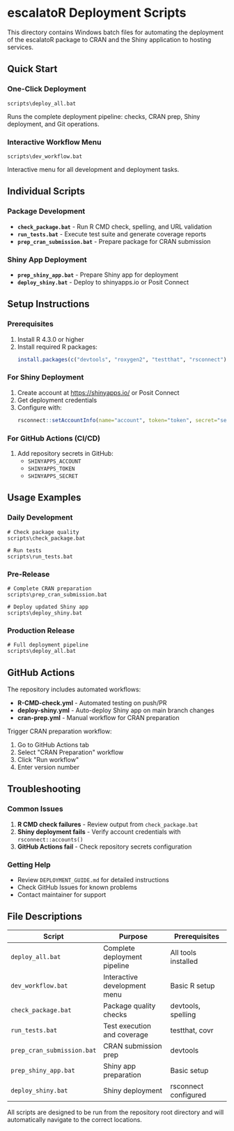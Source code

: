 # escalatoR Deployment Scripts

This directory contains Windows batch files for automating the deployment of the escalatoR package to CRAN and the Shiny application to hosting services.

## Quick Start

### One-Click Deployment
```batch
scripts\deploy_all.bat
```
Runs the complete deployment pipeline: checks, CRAN prep, Shiny deployment, and Git operations.

### Interactive Workflow Menu
```batch
scripts\dev_workflow.bat
```
Interactive menu for all development and deployment tasks.

## Individual Scripts

### Package Development
- **`check_package.bat`** - Run R CMD check, spelling, and URL validation
- **`run_tests.bat`** - Execute test suite and generate coverage reports
- **`prep_cran_submission.bat`** - Prepare package for CRAN submission

### Shiny App Deployment
- **`prep_shiny_app.bat`** - Prepare Shiny app for deployment
- **`deploy_shiny.bat`** - Deploy to shinyapps.io or Posit Connect

## Setup Instructions

### Prerequisites
1. Install R 4.3.0 or higher
2. Install required R packages:
   ```r
   install.packages(c("devtools", "roxygen2", "testthat", "rsconnect"))
   ```

### For Shiny Deployment
1. Create account at https://shinyapps.io/ or Posit Connect
2. Get deployment credentials
3. Configure with:
   ```r
   rsconnect::setAccountInfo(name="account", token="token", secret="secret")
   ```

### For GitHub Actions (CI/CD)
1. Add repository secrets in GitHub:
   - `SHINYAPPS_ACCOUNT`
   - `SHINYAPPS_TOKEN` 
   - `SHINYAPPS_SECRET`

## Usage Examples

### Daily Development
```batch
# Check package quality
scripts\check_package.bat

# Run tests
scripts\run_tests.bat
```

### Pre-Release
```batch
# Complete CRAN preparation
scripts\prep_cran_submission.bat

# Deploy updated Shiny app
scripts\deploy_shiny.bat
```

### Production Release
```batch
# Full deployment pipeline
scripts\deploy_all.bat
```

## GitHub Actions

The repository includes automated workflows:

- **R-CMD-check.yml** - Automated testing on push/PR
- **deploy-shiny.yml** - Auto-deploy Shiny app on main branch changes
- **cran-prep.yml** - Manual workflow for CRAN preparation

Trigger CRAN preparation workflow:
1. Go to GitHub Actions tab
2. Select "CRAN Preparation" workflow
3. Click "Run workflow"
4. Enter version number

## Troubleshooting

### Common Issues
1. **R CMD check failures** - Review output from `check_package.bat`
2. **Shiny deployment fails** - Verify account credentials with `rsconnect::accounts()`
3. **GitHub Actions fail** - Check repository secrets configuration

### Getting Help
- Review `DEPLOYMENT_GUIDE.md` for detailed instructions
- Check GitHub Issues for known problems
- Contact maintainer for support

## File Descriptions

| Script | Purpose | Prerequisites |
|--------|---------|---------------|
| `deploy_all.bat` | Complete deployment pipeline | All tools installed |
| `dev_workflow.bat` | Interactive development menu | Basic R setup |
| `check_package.bat` | Package quality checks | devtools, spelling |
| `run_tests.bat` | Test execution and coverage | testthat, covr |
| `prep_cran_submission.bat` | CRAN submission prep | devtools |
| `prep_shiny_app.bat` | Shiny app preparation | Basic setup |
| `deploy_shiny.bat` | Shiny deployment | rsconnect configured |

All scripts are designed to be run from the repository root directory and will automatically navigate to the correct locations.